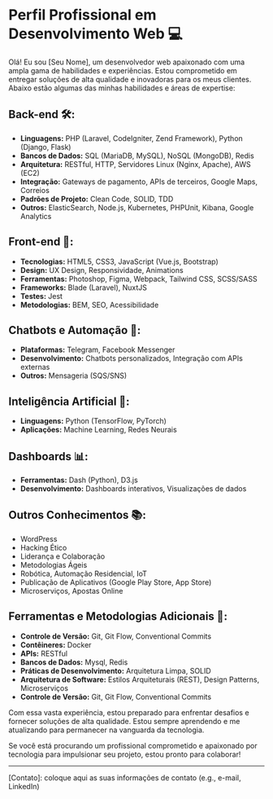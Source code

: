 # Perfil Profissional em Desenvolvimento Web 💻

Olá! Eu sou [Seu Nome], um desenvolvedor web apaixonado com uma ampla gama de habilidades e experiências. Estou comprometido em entregar soluções de alta qualidade e inovadoras para os meus clientes. Abaixo estão algumas das minhas habilidades e áreas de expertise:

## Back-end 🛠️:

- **Linguagens:** PHP (Laravel, CodeIgniter, Zend Framework), Python (Django, Flask)
- **Bancos de Dados:** SQL (MariaDB, MySQL), NoSQL (MongoDB), Redis
- **Arquitetura:** RESTful, HTTP, Servidores Linux (Nginx, Apache), AWS (EC2)
- **Integração:** Gateways de pagamento, APIs de terceiros, Google Maps, Correios
- **Padrões de Projeto:** Clean Code, SOLID, TDD
- **Outros:** ElasticSearch, Node.js, Kubernetes, PHPUnit, Kibana, Google Analytics

## Front-end 🎨:

- **Tecnologias:** HTML5, CSS3, JavaScript (Vue.js, Bootstrap)
- **Design:** UX Design, Responsividade, Animations
- **Ferramentas:** Photoshop, Figma, Webpack, Tailwind CSS, SCSS/SASS
- **Frameworks:** Blade (Laravel), NuxtJS
- **Testes:** Jest
- **Metodologias:** BEM, SEO, Acessibilidade

## Chatbots e Automação 🤖:

- **Plataformas:** Telegram, Facebook Messenger
- **Desenvolvimento:** Chatbots personalizados, Integração com APIs externas
- **Outros:** Mensageria (SQS/SNS)

## Inteligência Artificial 🧠:

- **Linguagens:** Python (TensorFlow, PyTorch)
- **Aplicações:** Machine Learning, Redes Neurais

## Dashboards 📊:

- **Ferramentas:** Dash (Python), D3.js
- **Desenvolvimento:** Dashboards interativos, Visualizações de dados

## Outros Conhecimentos 📚:

- WordPress
- Hacking Ético
- Liderança e Colaboração
- Metodologias Ágeis
- Robótica, Automação Residencial, IoT
- Publicação de Aplicativos (Google Play Store, App Store)
- Microserviços, Apostas Online

## Ferramentas e Metodologias Adicionais 🔧:

- **Controle de Versão:** Git, Git Flow, Conventional Commits
- **Contêineres:** Docker
- **APIs:** RESTful
- **Bancos de Dados:** Mysql, Redis
- **Práticas de Desenvolvimento:** Arquitetura Limpa, SOLID
- **Arquitetura de Software:** Estilos Arquiteturais (REST), Design Patterns, Microserviços
- **Controle de Versão:** Git, Git Flow, Conventional Commits

Com essa vasta experiência, estou preparado para enfrentar desafios e fornecer soluções de alta qualidade. Estou sempre aprendendo e me atualizando para permanecer na vanguarda da tecnologia.

Se você está procurando um profissional comprometido e apaixonado por tecnologia para impulsionar seu projeto, estou pronto para colaborar!

---

[Contato]: coloque aqui as suas informações de contato (e.g., e-mail, LinkedIn)

